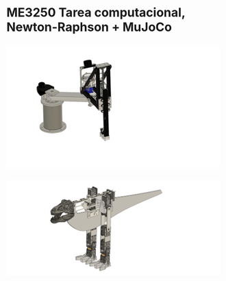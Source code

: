 # ME3250 Tarea computacional, Newton-Raphson + MuJoCo

##


##

<img src="scara.png" width="500">

##

<img src="teropobot.png" width="500">
